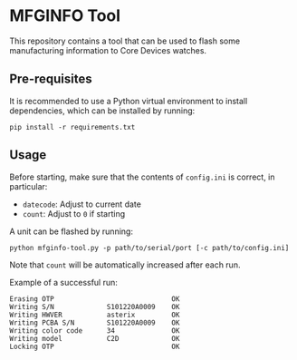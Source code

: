 # MFGINFO Tool

This repository contains a tool that can be used to flash some manufacturing
information to Core Devices watches.

## Pre-requisites

It is recommended to use a Python virtual environment to install dependencies,
which can be installed by running:

```
pip install -r requirements.txt
```

## Usage

Before starting, make sure that the contents of `config.ini` is correct,
in particular:

- `datecode`: Adjust to current date
- `count`: Adjust to `0` if starting

A unit can be flashed by running:

```
python mfginfo-tool.py -p path/to/serial/port [-c path/to/config.ini]
```

Note that `count` will be automatically increased after each run.

Example of a successful run:

```
Erasing OTP                             OK
Writing S/N             S101220A0009    OK
Writing HWVER           asterix         OK
Writing PCBA S/N        S101220A0009    OK
Writing color code      34              OK
Writing model           C2D             OK
Locking OTP                             OK
```